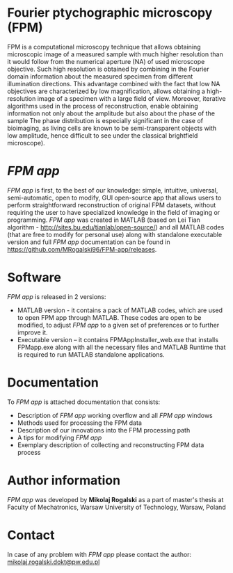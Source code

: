 # Fourier ptychographic microscopy (FPM)
FPM is a computational microscopy technique that allows obtaining microscopic image of a measured sample with much higher resolution than it would follow from the numerical aperture (NA) of used microscope objective. Such high resolution is obtained by combining in the Fourier domain information about the measured specimen from different illumination directions. This advantage combined with the fact that low NA objectives are characterized by low magnification, allows obtaining a high-resolution image of a specimen with a large field of view. Moreover, iterative algorithms used in the process of reconstruction, enable obtaining information not only about the amplitude but also about the phase of the sample The phase distribution is especially significant in the case of bioimaging, as living cells are known to be semi-transparent objects with low amplitude, hence difficult to see under the classical brightfield microscope).

# _FPM app_
_FPM app_ is first, to the best of our knowledge: simple, intuitive, universal, semi-automatic, open to modify, GUI open-source app that allows users to perform straightforward reconstruction of original FPM datasets, without requiring the user to have specialized knowledge in the field of imaging or programming. _FPM app_ was created in MATLAB (based on Lei Tian algorithm - http://sites.bu.edu/tianlab/open-source/) and all MATLAB codes (that are free to modify for personal use) along with standalone executable version and full _FPM app_ documentation can be found in https://github.com/MRogalski96/FPM-app/releases.

# Software
_FPM app_ is released in 2 versions:
- MATLAB version - it contains a pack of MATLAB codes, which are used to open FPM app through MATLAB. These codes are open to be modified, to adjust _FPM app_ to a given set of preferences or to further improve it.
- Executable version – it contains FPMAppInstaller_web.exe that installs FPMapp.exe along with all the necessary files and MATLAB Runtime that is required to run MATLAB standalone applications.

# Documentation
To _FPM app_ is attached documentation that consists: 
- Description of _FPM app_ working overflow and all _FPM app_ windows
- Methods used for processing the FPM data
- Description of our innovations into the FPM processing path
- A tips for modifying _FPM app_
- Exemplary description of collecting and reconstructing FPM data process

# Author information
_FPM app_ was developed by **Mikolaj Rogalski** as a part of master's thesis at Faculty of Mechatronics, Warsaw University of Technology, Warsaw, Poland

# Contact
In case of any problem with _FPM app_ please contact the author:
mikolaj.rogalski.dokt@pw.edu.pl
